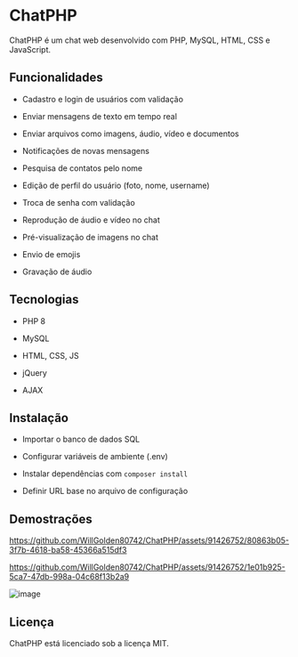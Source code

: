 # ChatPHP

ChatPHP é um chat web desenvolvido com PHP, MySQL, HTML, CSS e JavaScript.

## Funcionalidades

- Cadastro e login de usuários com validação

- Enviar mensagens de texto em tempo real

- Enviar arquivos como imagens, áudio, vídeo e documentos

- Notificações de novas mensagens

- Pesquisa de contatos pelo nome

- Edição de perfil do usuário (foto, nome, username)

- Troca de senha com validação

- Reprodução de áudio e vídeo no chat

- Pré-visualização de imagens no chat

- Envio de emojis

- Gravação de áudio

## Tecnologias

- PHP 8

- MySQL 

- HTML, CSS, JS

- jQuery

- AJAX

## Instalação

- Importar o banco de dados SQL

- Configurar variáveis de ambiente (.env)

- Instalar dependências com `composer install`

- Definir URL base no arquivo de configuração

## Demostrações

https://github.com/WillGolden80742/ChatPHP/assets/91426752/80863b05-3f7b-4618-ba58-45366a515df3

https://github.com/WillGolden80742/ChatPHP/assets/91426752/1e01b925-5ca7-47db-998a-04c68f13b2a9

![image](https://github.com/WillGolden80742/ChatPHP/assets/91426752/5014f77d-2166-4882-9510-97c2ab5502c5)

## Licença

ChatPHP está licenciado sob a licença MIT.
